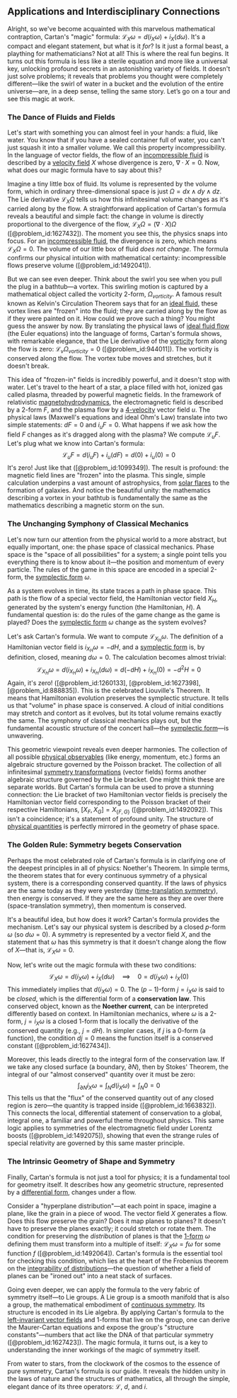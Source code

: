 ## Applications and Interdisciplinary Connections

Alright, so we've become acquainted with this marvelous mathematical contraption, Cartan's "magic" formula: $\mathcal{L}_X\omega = d(i_X\omega) + i_X(d\omega)$. It's a compact and elegant statement, but what is it *for*? Is it just a formal beast, a plaything for mathematicians? Not at all! This is where the real fun begins. It turns out this formula is less like a sterile equation and more like a universal key, unlocking profound secrets in an astonishing variety of fields. It doesn't just solve problems; it reveals that problems you thought were completely different—like the swirl of water in a bucket and the evolution of the entire universe—are, in a deep sense, telling the same story. Let’s go on a tour and see this magic at work.

### The Dance of Fluids and Fields

Let's start with something you can almost feel in your hands: a fluid, like water. You know that if you have a sealed container full of water, you can't just squash it into a smaller volume. We call this property incompressibility. In the language of vector fields, the flow of an [incompressible fluid](@article_id:262430) is described by a [velocity field](@article_id:270967) $X$ whose divergence is zero, $\nabla \cdot X = 0$. Now, what does our magic formula have to say about this?

Imagine a tiny little box of fluid. Its volume is represented by the volume form, which in ordinary three-dimensional space is just $\Omega = dx \wedge dy \wedge dz$. The Lie derivative $\mathcal{L}_X\Omega$ tells us how this infinitesimal volume changes as it's carried along by the flow. A straightforward application of Cartan's formula reveals a beautiful and simple fact: the change in volume is directly proportional to the divergence of the flow, $\mathcal{L}_X\Omega = (\nabla \cdot X)\Omega$ ([@problem_id:1627432]). The moment you see this, the physics snaps into focus. For an [incompressible fluid](@article_id:262430), the divergence is zero, which means $\mathcal{L}_X\Omega = 0$. The volume of our little box of fluid *does not change*. The formula confirms our physical intuition with mathematical certainty: incompressible flows preserve volume ([@problem_id:1492041]).

But we can see even deeper. Think about the swirl you see when you pull the plug in a bathtub—a vortex. This swirling motion is captured by a mathematical object called the vorticity 2-form, $\Omega_{vorticity}$. A famous result known as Kelvin's Circulation Theorem says that for an [ideal fluid](@article_id:272270), these vortex lines are "frozen" into the fluid; they are carried along by the flow as if they were painted on it. How could we prove such a thing? You might guess the answer by now. By translating the physical laws of [ideal fluid flow](@article_id:165103) (the Euler equations) into the language of forms, Cartan's formula shows, with remarkable elegance, that the Lie derivative of the [vorticity](@article_id:142253) form along the flow is zero: $\mathcal{L}_v\Omega_{vorticity} = 0$ ([@problem_id:944011]). The vorticity is conserved along the flow. The vortex tube moves and stretches, but it doesn't break.

This idea of "frozen-in" fields is incredibly powerful, and it doesn't stop with water. Let's travel to the heart of a star, a place filled with hot, ionized gas called plasma, threaded by powerful magnetic fields. In the framework of relativistic [magnetohydrodynamics](@article_id:263780), the electromagnetic field is described by a 2-form $F$, and the plasma flow by a [4-velocity](@article_id:260601) vector field $u$. The physical laws (Maxwell's equations and ideal Ohm's Law) translate into two simple statements: $dF=0$ and $i_uF=0$. What happens if we ask how the field $F$ changes as it's dragged along with the plasma? We compute $\mathcal{L}_uF$. Let's plug what we know into Cartan's formula:
$$ \mathcal{L}_u F = d(i_u F) + i_u(dF) = d(0) + i_u(0) = 0 $$
It's zero! Just like that ([@problem_id:1099349]). The result is profound: the magnetic field lines are "frozen" into the plasma. This single, simple calculation underpins a vast amount of astrophysics, from [solar flares](@article_id:203551) to the formation of galaxies. And notice the beautiful unity: the mathematics describing a vortex in your bathtub is fundamentally the same as the mathematics describing a magnetic storm on the sun.

### The Unchanging Symphony of Classical Mechanics

Let's now turn our attention from the physical world to a more abstract, but equally important, one: the phase space of classical mechanics. Phase space is the "space of all possibilities" for a system; a single point tells you everything there is to know about it—the position and momentum of every particle. The rules of the game in this space are encoded in a special 2-form, the [symplectic form](@article_id:161125) $\omega$.

As a system evolves in time, its state traces a path in phase space. This path is the flow of a special vector field, the Hamiltonian vector field $X_H$, generated by the system's energy function (the Hamiltonian, $H$). A fundamental question is: do the rules of the game change as the game is played? Does the [symplectic form](@article_id:161125) $\omega$ change as the system evolves?

Let's ask Cartan's formula. We want to compute $\mathcal{L}_{X_H}\omega$. The definition of a Hamiltonian vector field is $i_{X_H}\omega = -dH$, and a [symplectic form](@article_id:161125) is, by definition, closed, meaning $d\omega = 0$. The calculation becomes almost trivial:
$$ \mathcal{L}_{X_H}\omega = d(i_{X_H}\omega) + i_{X_H}(d\omega) = d(-dH) + i_{X_H}(0) = -d^2H = 0 $$
Again, it's zero! ([@problem_id:1260133], [@problem_id:1627398], [@problem_id:888835]). This is the celebrated Liouville's Theorem. It means that Hamiltonian evolution preserves the symplectic structure. It tells us that "volume" in phase space is conserved. A cloud of initial conditions may stretch and contort as it evolves, but its total volume remains exactly the same. The symphony of classical mechanics plays out, but the fundamental acoustic structure of the concert hall—the [symplectic form](@article_id:161125)—is unwavering.

This geometric viewpoint reveals even deeper harmonies. The collection of all possible [physical observables](@article_id:154198) (like energy, momentum, etc.) forms an algebraic structure governed by the Poisson bracket. The collection of all infinitesimal [symmetry transformations](@article_id:143912) (vector fields) forms another algebraic structure governed by the Lie bracket. One might think these are separate worlds. But Cartan's formula can be used to prove a stunning connection: the Lie bracket of two Hamiltonian vector fields is precisely the Hamiltonian vector field corresponding to the Poisson bracket of their respective Hamiltonians, $[X_F, X_G] = X_{\{F, G\}}$ ([@problem_id:1492092]). This isn't a coincidence; it's a statement of profound unity. The structure of [physical quantities](@article_id:176901) is perfectly mirrored in the geometry of phase space.

### The Golden Rule: Symmetry begets Conservation

Perhaps the most celebrated role of Cartan's formula is in clarifying one of the deepest principles in all of physics: Noether's Theorem. In simple terms, the theorem states that for every continuous symmetry of a physical system, there is a corresponding conserved quantity. If the laws of physics are the same today as they were yesterday ([time-translation symmetry](@article_id:260599)), then energy is conserved. If they are the same here as they are over there (space-translation symmetry), then momentum is conserved.

It's a beautiful idea, but how does it *work*? Cartan's formula provides the mechanism. Let's say our physical system is described by a closed $p$-form $\omega$ (so $d\omega = 0$). A symmetry is represented by a vector field $X$, and the statement that $\omega$ has this symmetry is that it doesn't change along the flow of $X$—that is, $\mathcal{L}_X\omega = 0$.

Now, let's write out the magic formula with these two conditions:
$$ \mathcal{L}_X\omega = d(i_X\omega) + i_X(d\omega) \quad \implies \quad 0 = d(i_X\omega) + i_X(0) $$
This immediately implies that $d(i_X\omega) = 0$. The $(p-1)$-form $j=i_X\omega$ is said to be *closed*, which is the differential form of a **conservation law**. This conserved object, known as the **Noether current**, can be interpreted differently based on context. In Hamiltonian mechanics, where $\omega$ is a 2-form, $j=i_X\omega$ is a closed 1-form that is locally the derivative of the conserved quantity (e.g., $j=dH$). In simpler cases, if $j$ is a 0-form (a function), the condition $dj=0$ means the function itself is a conserved constant ([@problem_id:1627434]).

Moreover, this leads directly to the integral form of the conservation law. If we take any closed surface (a boundary, $\partial N$), then by Stokes' Theorem, the integral of our "almost conserved" quantity over it must be zero:
$$ \int_{\partial N} i_X\omega = \int_N d(i_X\omega) = \int_N 0 = 0 $$
This tells us that the "flux" of the conserved quantity out of any closed region is zero—the quantity is trapped inside ([@problem_id:1663832]). This connects the local, differential statement of conservation to a global, integral one, a familiar and powerful theme throughout physics. This same logic applies to symmetries of the electromagnetic field under Lorentz boosts ([@problem_id:1492075]), showing that even the strange rules of special relativity are governed by this same master principle.

### The Intrinsic Geometry of Shape and Symmetry

Finally, Cartan's formula is not just a tool for physics; it is a fundamental tool for geometry itself. It describes how any geometric structure, represented by a [differential form](@article_id:173531), changes under a flow.

Consider a "hyperplane distribution"—at each point in space, imagine a plane, like the grain in a piece of wood. The vector field $X$ generates a flow. Does this flow preserve the grain? Does it map planes to planes? It doesn't have to preserve the planes exactly; it could stretch or rotate them. The condition for preserving the *distribution* of planes is that the [1-form](@article_id:275357) $\omega$ defining them must transform into a multiple of itself: $\mathcal{L}_X\omega = f\omega$ for some function $f$ ([@problem_id:1492064]). Cartan's formula is the essential tool for checking this condition, which lies at the heart of the Frobenius theorem on the [integrability of distributions](@article_id:266577)—the question of whether a field of planes can be "ironed out" into a neat stack of surfaces.

Going even deeper, we can apply the formula to the very fabric of symmetry itself—to Lie groups. A Lie group is a smooth manifold that is also a group, the mathematical embodiment of [continuous symmetry](@article_id:136763). Its structure is encoded in its Lie algebra. By applying Cartan's formula to the [left-invariant vector fields](@article_id:636622) and 1-forms that live on the group, one can derive the Maurer-Cartan equations and expose the group's "structure constants"—numbers that act like the DNA of that particular symmetry ([@problem_id:1627423]). The magic formula, it turns out, is a key to understanding the inner workings of the magic of symmetry itself.

From water to stars, from the clockwork of the cosmos to the essence of pure symmetry, Cartan's formula is our guide. It reveals the hidden unity in the laws of nature and the structures of mathematics, all through the simple, elegant dance of its three operators: $\mathcal{L}$, $d$, and $i$.